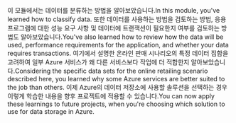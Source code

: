 <span data-ttu-id="e67ad-101">이 모듈에서는 데이터를 분류하는 방법을 알아보았습니다.</span><span class="sxs-lookup"><span data-stu-id="e67ad-101">In this module, you've learned how to classify data.</span></span> <span data-ttu-id="e67ad-102">또한 데이터를 사용하는 방법을 검토하는 방법, 응용 프로그램에 대한 성능 요구 사항 및 데이터에 트랜잭션이 필요한지 여부를 검토하는 방법도 알아보았습니다.</span><span class="sxs-lookup"><span data-stu-id="e67ad-102">You've also learned how to review how the data will be used, performance requirements for the application, and whether your data requires transactions.</span></span> <span data-ttu-id="e67ad-103">여기에서 설명한 온라인 판매 시나리오의 특정 데이터 집합을 고려하여 일부 Azure 서비스가 왜 다른 서비스보다 작업에 더 적합한지 알아보았습니다.</span><span class="sxs-lookup"><span data-stu-id="e67ad-103">Considering the specific data sets for the online retailing scenario described here, you learned why some Azure services are better suited to the job than others.</span></span> <span data-ttu-id="e67ad-104">이제 Azure의 데이터 저장소에 사용할 솔루션을 선택하는 경우 이렇게 학습한 내용을 향후 프로젝트에 적용할 수 있습니다.</span><span class="sxs-lookup"><span data-stu-id="e67ad-104">You can now apply these learnings to future projects, when you're choosing which solution to use for data storage in Azure.</span></span>